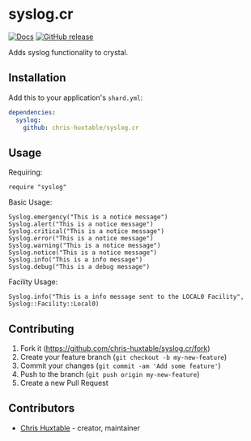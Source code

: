 # syslog.cr
[![Docs](https://img.shields.io/badge/docs-available-brightgreen.svg)](https://chris-huxtable.github.io/syslog.cr/)
[![GitHub release](https://img.shields.io/github/release/chris-huxtable/syslog.cr.svg)](https://github.com/chris-huxtable/syslog.cr/releases)


Adds syslog functionality to crystal.


## Installation

Add this to your application's `shard.yml`:

```yaml
dependencies:
  syslog:
    github: chris-huxtable/syslog.cr
```


## Usage

Requiring:

```crystal
require "syslog"
```

Basic Usage:

```crystal
Syslog.emergency("This is a notice message")
Syslog.alert("This is a notice message")
Syslog.critical("This is a notice message")
Syslog.error("This is a notice message")
Syslog.warning("This is a notice message")
Syslog.notice("This is a notice message")
Syslog.info("This is a info message")
Syslog.debug("This is a debug message")
```

Facility Usage:

```crystal
Syslog.info("This is a info message sent to the LOCAL0 Facility", Syslog::Facility::Local0)
```


## Contributing

1. Fork it (<https://github.com/chris-huxtable/syslog.cr/fork>)
2. Create your feature branch (`git checkout -b my-new-feature`)
3. Commit your changes (`git commit -am 'Add some feature'`)
4. Push to the branch (`git push origin my-new-feature`)
5. Create a new Pull Request


## Contributors

- [Chris Huxtable](https://github.com/chris-huxtable) - creator, maintainer
